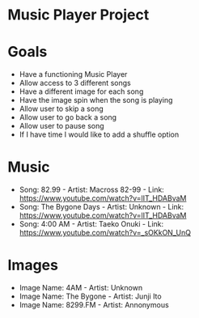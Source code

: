# Music Player Project

# Goals
- Have a functioning Music Player
- Allow access to 3 different songs
- Have a different image for each song
- Have the image spin when the song is playing
- Allow user to skip a song
- Allow user to go back a song
- Allow user to pause song
- If I have time I would like to add a shuffle option

# Music
- Song: 82.99 - Artist: Macross 82-99 - Link: https://www.youtube.com/watch?v=lIT_HDABvaM
- Song: The Bygone Days - Artist: Unknown - Link: https://www.youtube.com/watch?v=lIT_HDABvaM
- Song: 4:00 AM - Artist: Taeko Onuki - Link: https://www.youtube.com/watch?v=_sOKkON_UnQ

# Images
- Image Name: 4AM - Artist: Unknown
- Image Name: The Bygone - Artist: Junji Ito
- Image Name: 8299.FM - Artist: Annonymous